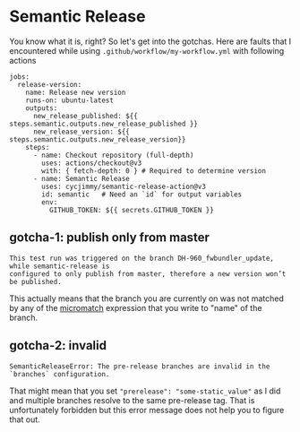 # Semantic Release

You know what it is, right? So let's get into the gotchas. Here are faults that I encountered
while using `.github/workflow/my-workflow.yml` with following actions
```
jobs:
  release-version:
    name: Release new version
    runs-on: ubuntu-latest
    outputs:
      new_release_published: ${{ steps.semantic.outputs.new_release_published }}
      new_release_version: ${{ steps.semantic.outputs.new_release_version}}
    steps:
      - name: Checkout repository (full-depth)
        uses: actions/checkout@v3
        with: { fetch-depth: 0 } # Required to determine version
      - name: Semantic Release
        uses: cycjimmy/semantic-release-action@v3
        id: semantic   # Need an `id` for output variables
        env:
          GITHUB_TOKEN: ${{ secrets.GITHUB_TOKEN }}

```

## gotcha-1: publish only from master
```
This test run was triggered on the branch DH-960_fwbundler_update, while semantic-release is
configured to only publish from master, therefore a new version won’t be published.
```
This actually means that the branch you are currently on was not matched by any of the 
[micromatch](https://github.com/micromatch/micromatch) expression that you write to "name"
of the branch.

## gotcha-2: invalid 
```
SemanticReleaseError: The pre-release branches are invalid in the `branches` configuration.
```
That might mean that you set `"prerelease": "some-static_value"` as I did and multiple branches
resolve to the same pre-release tag. That is unfortunately forbidden but this error message does
not help you to figure that out.
